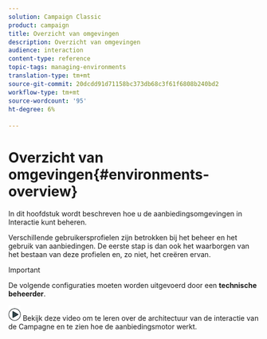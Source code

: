 ```yaml
---
solution: Campaign Classic
product: campaign
title: Overzicht van omgevingen
description: Overzicht van omgevingen
audience: interaction
content-type: reference
topic-tags: managing-environments
translation-type: tm+mt
source-git-commit: 20dcdd91d71158bc373db68c3f61f6808b240bd2
workflow-type: tm+mt
source-wordcount: '95'
ht-degree: 6%

---
```



# Overzicht van omgevingen{#environments-overview}

In dit hoofdstuk wordt beschreven hoe u de aanbiedingsomgevingen in Interactie kunt beheren.

Verschillende gebruikersprofielen zijn betrokken bij het beheer en het gebruik van aanbiedingen. De eerste stap is dan ook het waarborgen van het bestaan van deze profielen en, zo niet, het creëren ervan.

>[!IMPORTANT]
>
>De volgende configuraties moeten worden uitgevoerd door een **technische beheerder**.

![](assets/do-not-localize/how-to-video.png) Bekijk deze  [](https://helpx.adobe.com/campaign/classic/how-to/architecture-of-acs-v6.html?playlist=/ccx/v1/collection/product/campaign/classic/segment/digital-marketers/explevel/intermediate/applaunch/get-started/collection.ccx.js&amp;ref=helpx.adobe.com) video om te leren over de architectuur van de interactie van de Campagne en te zien hoe de aanbiedingsmotor werkt.